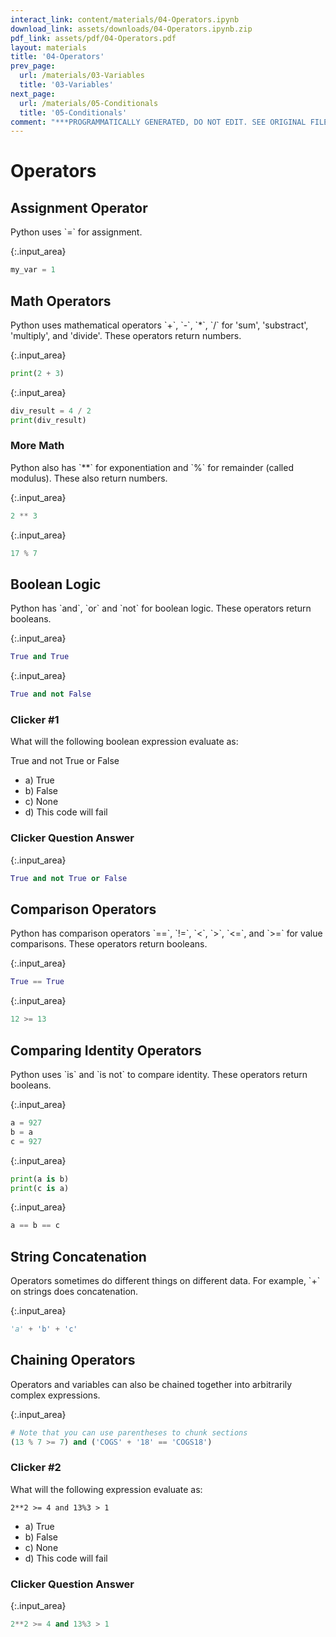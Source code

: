 ```yaml
---
interact_link: content/materials/04-Operators.ipynb
download_link: assets/downloads/04-Operators.ipynb.zip
pdf_link: assets/pdf/04-Operators.pdf
layout: materials
title: '04-Operators'
prev_page:
  url: /materials/03-Variables
  title: '03-Variables'
next_page:
  url: /materials/05-Conditionals
  title: '05-Conditionals'
comment: "***PROGRAMMATICALLY GENERATED, DO NOT EDIT. SEE ORIGINAL FILES IN /content***"
---
```


# Operators

## Assignment Operator

<div class="alert alert-success">
Python uses `=` for assignment.
</div>



{:.input_area}
```python
my_var = 1
```


## Math Operators

<div class="alert alert-success">
Python uses mathematical operators `+`, `-`, `*`, `/` for 'sum', 'substract', 'multiply', and 'divide'. These operators return numbers.
</div>



{:.input_area}
```python
print(2 + 3)
```




{:.input_area}
```python
div_result = 4 / 2
print(div_result)
```


### More Math

<div class="alert alert-success">
Python also has `**` for exponentiation and `%` for remainder (called modulus). These also return numbers.
</div>



{:.input_area}
```python
2 ** 3
```




{:.input_area}
```python
17 % 7
```


## Boolean Logic

<div class="alert alert-success">
Python has `and`, `or` and `not` for boolean logic. These operators return booleans.
</div>



{:.input_area}
```python
True and True
```




{:.input_area}
```python
True and not False
```


### Clicker #1

What will the following boolean expression evaluate as:

True and not True or False

- a) True
- b) False
- c) None
- d) This code will fail

### Clicker Question Answer



{:.input_area}
```python
True and not True or False
```


## Comparison Operators

<div class="alert alert-success">
Python has comparison operators `==`, `!=`, `<`, `>`, `<=`, and `>=` for value comparisons. These operators return booleans.
</div>



{:.input_area}
```python
True == True
```




{:.input_area}
```python
12 >= 13
```


## Comparing Identity Operators

<div class="alert alert-success">
Python uses `is` and `is not` to compare identity. These operators return booleans.
</div>



{:.input_area}
```python
a = 927
b = a
c = 927
```




{:.input_area}
```python
print(a is b)
print(c is a)
```




{:.input_area}
```python
a == b == c
```


## String Concatenation

<div class="alert alert-success">
Operators sometimes do different things on different data. For example, `+` on strings does concatenation.
</div>



{:.input_area}
```python
'a' + 'b' + 'c'
```


## Chaining Operators

<div class="alert alert-success">
Operators and variables can also be chained together into arbitrarily complex expressions.
</div>



{:.input_area}
```python
# Note that you can use parentheses to chunk sections
(13 % 7 >= 7) and ('COGS' + '18' == 'COGS18')
```


### Clicker #2

What will the following expression evaluate as:

`2**2 >= 4 and 13%3 > 1`

- a) True
- b) False
- c) None
- d) This code will fail

### Clicker Question Answer



{:.input_area}
```python
2**2 >= 4 and 13%3 > 1
```

